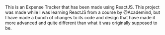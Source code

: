 This is an Expense Tracker that has  been made using ReactJS. This project was made while I was learning ReactJS from a course by @Academind, but I have made a bunch of changes to its code and design that have made it more advanced and quite different than what it was originally supposed to be.

